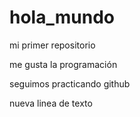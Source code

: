 # hola_mundo

 mi primer repositorio
 
 me gusta la programación

 seguimos practicando github

 nueva linea de texto
